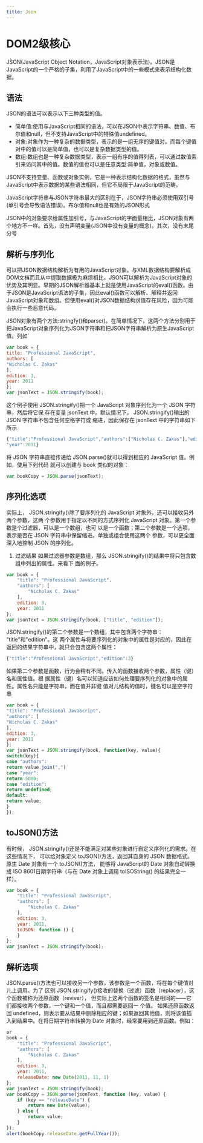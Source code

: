 ```yaml
---
title: Json
---
```


# DOM2级核心
JSON(JavaScript Object Notation，JavaScript对象表示法)。JSON是JavaScript的一个严格的子集，利用了JavaScript中的一些模式来表示结构化数据。

## 语法
JSON的语法可以表示以下三种类型的值。
* 简单值:使用与JavaScript相同的语法，可以在JSON中表示字符串、数值、布尔值和null，但不支持JavaScript中的特殊值undefined。
* 对象:对象作为一种复杂的数据类型，表示的是一组无序的键值对。而每个键值对中的值可以是简单值，也可以是复杂数据类型的值。
* 数组:数组也是一种复杂数据类型，表示一组有序的值得列表，可以通过数值索引来访问其中的值。数值的值也可以是任意类型:简单值，对象或数值。

JSON不支持变量、函数或对象实例，它是一种表示结构化数据的格式，虽然与JavaScript中表示数据的某些语法相同，但它不局限于JavaScript的范畴。

JavaScript字符串与JSON字符串最大的区别在于，JSON字符串必须使用双引号(单引号会导致语法错误)。布尔值和null也是有效的JSON形式

JSON中的对象要求给属性加引号，与JavaScript的字面量相比，JSON对象有两个地方不一样。首先，没有声明变量(JSON中没有变量的概念)。其次，没有末尾分号

## 解析与序列化
可以把JSON数据结构解析为有用的JavaScript对象。与XML数据结构要解析成DOM文档而且从中提取数据极为麻烦相比，JSON可以解析为JavaScript对象的优势及其明显。早期的JSON解析器基本上就是使用JavaScript的eval()函数。由于JSON是JavaScript语法的子集，因此eval()函数可以解析、解释并返回JavaScript对象和数组。但使用eval()对JSON数据结构求值存在风险，因为可能会执行一些恶意代码。

JSON对象有两个方法:stringfy()和parse()。在简单情况下，这两个方法分别用于把JavaScript对象序列化为JSON字符串和把JSON字符串解析为原生JavaScript值。列如`
```js
var book = {
title: "Professional JavaScript",
authors: [
"Nicholas C. Zakas"
],
edition: 3,
year: 2011
};
var jsonText = JSON.stringify(book);
```
这个例子使用 JSON.stringify()把一个 JavaScript 对象序列化为一个 JSON 字符串，然后将它保 存在变量 jsonText 中。默认情况下， JSON.stringify()输出的 JSON 字符串不包含任何空格字符或 缩进，因此保存在 jsonText 中的字符串如下所示
```js
{"title":"Professional JavaScript","authors":["Nicholas C. Zakas"],"edition":3,
"year":2011}
```
将 JSON 字符串直接传递给 JSON.parse()就可以得到相应的 JavaScript 值。例如，使用下列代码 就可以创建与 book 类似的对象：
```js
var bookCopy = JSON.parse(jsonText);
```
## 序列化选项
实际上， JSON.stringify()除了要序列化的 JavaScript 对象外，还可以接收另外两个参数，这两 个参数用于指定以不同的方式序列化 JavaScript 对象。第一个参数是个过滤器，可以是一个数组，也可 以是一个函数；第二个参数是一个选项，表示是否在 JSON 字符串中保留缩进。单独或组合使用这两个 参数，可以更全面深入地控制 JSON 的序列化。

1. 过滤结果
如果过滤器参数是数组，那么 JSON.stringify()的结果中将只包含数组中列出的属性。来看下 面的例子。

```js
var book = {
	"title": "Professional JavaScript",
	"authors": [
		"Nicholas C. Zakas"
	],
	edition: 3,
	year: 2011
};
var jsonText = JSON.stringify(book, ["title", "edition"]);
```
JSON.stringify()的第二个参数是一个数组，其中包含两个字符串： "title"和"edition"。这 两个属性与将要序列化的对象中的属性是对应的，因此在返回的结果字符串中，就只会包含这两个属性：
```js
{"title":"Professional JavaScript","edition":3}
```
如果第二个参数是函数，行为会稍有不同。传入的函数接收两个参数，属性（键）名和属性值。根 据属性（键）名可以知道应该如何处理要序列化的对象中的属性。属性名只能是字符串，而在值并非键 值对儿结构的值时，键名可以是空字符串

```js
var book = {
"title": "Professional JavaScript",
"authors": [
"Nicholas C. Zakas"
],
edition: 3,
year: 2011
};
var jsonText = JSON.stringify(book, function(key, value){
switch(key){
case "authors":
return value.join(",")
case "year":
return 5000;
case "edition":
return undefined;
default:
return value;
}
});
```
## toJSON()方法
有时候， JSON.stringify()还是不能满足对某些对象进行自定义序列化的需求。在这些情况下， 可以给对象定义 toJSON()方法，返回其自身的 JSON 数据格式。原生 Date 对象有一个 toJSON()方法， 能够将 JavaScript的 Date 对象自动转换成 ISO 8601日期字符串（与在 Date 对象上调用 toISOString() 的结果完全一样）。
```js
var book = {
	"title": "Professional JavaScript",
	"authors": [
		"Nicholas C. Zakas"
	],
	edition: 3,
	year: 2011,
	toJSON: function () {
	}
};
var jsonText = JSON.stringify(book);
```
## 解析选项
JSON.parse()方法也可以接收另一个参数，该参数是一个函数，将在每个键值对儿上调用。为了 区别 JSON.stringify()接收的替换（过滤）函数（replacer），这个函数被称为还原函数（reviver）， 但实际上这两个函数的签名是相同的——它们都接收两个参数，一个键和一个值，而且都需要返回一 个值。 如果还原函数返回 undefined，则表示要从结果中删除相应的键；如果返回其他值，则将该值插 入到结果中。在将日期字符串转换为 Date 对象时，经常要用到还原函数。例如：
```js
ar
book = {
	"title": "Professional JavaScript",
	"authors": [
		"Nicholas C. Zakas"
	],
	edition: 3,
	year: 2011,
	releaseDate: new Date(2011, 11, 1)
};
var jsonText = JSON.stringify(book);
var bookCopy = JSON.parse(jsonText, function (key, value) {
	if (key == "releaseDate") {
		return new Date(value);
	} else {
		return value;
	}
});
alert(bookCopy.releaseDate.getFullYear());
```



